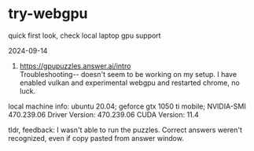 # try-webgpu
quick first look, check local laptop gpu support

2024-09-14  

1. https://gpupuzzles.answer.ai/intro  
Troubleshooting-- doesn't seem to be working on my setup. I have enabled vulkan and experimental webgpu and restarted chrome, no luck.  

local machine info: ubuntu 20.04; geforce gtx 1050 ti mobile; NVIDIA-SMI 470.239.06   Driver Version: 470.239.06   CUDA Version: 11.4  

tldr, feedback:  I wasn't able to run the puzzles. Correct answers weren't recognized, even if copy pasted from answer window.  



